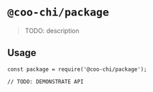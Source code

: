 # `@coo-chi/package`

> TODO: description

## Usage

```
const package = require('@coo-chi/package');

// TODO: DEMONSTRATE API
```
